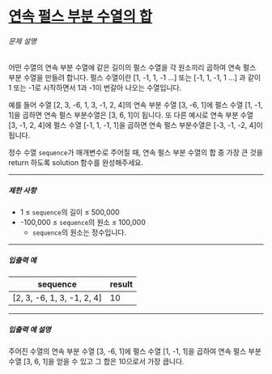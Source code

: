 # [연속 펄스 부분 수열의 합](https://school.programmers.co.kr/learn/courses/30/lessons/161988)


###### 문제 설명


어떤 수열의 연속 부분 수열에 같은 길이의 펄스 수열을 각 원소끼리 곱하여 연속 펄스 부분 수열을 만들려 합니다. 펄스 수열이란 \[1, \-1, 1, \-1 …] 또는 \[\-1, 1, \-1, 1 …] 과 같이 1 또는 \-1로 시작하면서 1과 \-1이 번갈아 나오는 수열입니다.  

예를 들어 수열 \[2, 3, \-6, 1, 3, \-1, 2, 4]의 연속 부분 수열 \[3, \-6, 1]에 펄스 수열 \[1, \-1, 1]을 곱하면 연속 펄스 부분수열은 \[3, 6, 1]이 됩니다. 또 다른 예시로 연속 부분 수열 \[3, \-1, 2, 4]에 펄스 수열 \[\-1, 1, \-1, 1]을 곱하면 연속 펄스 부분수열은 \[\-3, \-1, \-2, 4]이 됩니다.  

정수 수열 `sequence`가 매개변수로 주어질 때, 연속 펄스 부분 수열의 합 중 가장 큰 것을 return 하도록 solution 함수를 완성해주세요.




---


##### 제한 사항


* 1 ≤ `sequence`의 길이 ≤ 500,000
* \-100,000 ≤ `sequence`의 원소 ≤ 100,000
	+ `sequence`의 원소는 정수입니다.




---


##### 입출력 예




| sequence | result |
| --- | --- |
| \[2, 3, \-6, 1, 3, \-1, 2, 4] | 10 |




---


##### 입출력 예 설명


주어진 수열의 연속 부분 수열 \[3, \-6, 1]에 펄스 수열 \[1, \-1, 1]을 곱하여 연속 펄스 부분 수열 \[3, 6, 1]을 얻을 수 있고 그 합은 10으로서 가장 큽니다.



